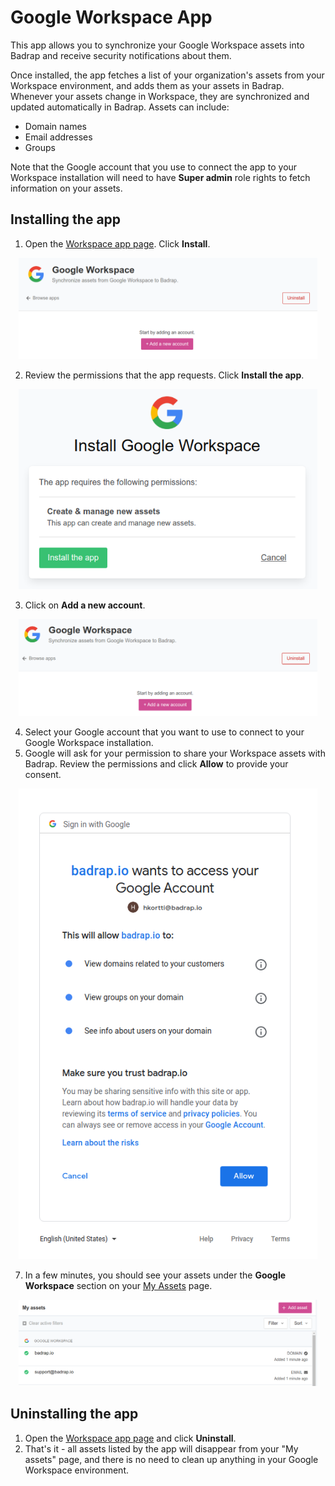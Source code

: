 # Google Workspace App

This app allows you to synchronize your Google Workspace assets into Badrap and receive security notifications about them. 

Once installed, the app fetches a list of your organization's assets from your Workspace environment, and adds them as your assets in Badrap. Whenever your assets change in Workspace, they are synchronized and updated automatically in Badrap. Assets can include:

- Domain names
- Email addresses
- Groups

Note that the Google account that you use to connect the app to your Workspace installation will need to have **Super admin** role rights to fetch information on your assets.

## Installing the app

1. Open the [Workspace app page](https://badrap.io/apps/gworkspace). Click **Install**. 

<div style="text-align: center;">
   <img src="./gworkspace-10-install.png" style="max-width: 95%; width: 480px;" />
</div>

2. Review the permissions that the app requests. Click **Install the app**.

<div style="text-align: center;">
   <img src="./gworkspace-20-perms.png" style="max-width: 95%; width: 480px;" />
</div>

3. Click on **Add a new account**. 

<div style="text-align: center;">
   <img src="./gworkspace-30-add-account.png" style="max-width: 95%; width: 480px;" />
</div>

4. Select your Google account that you want to use to connect to your Google Workspace installation. 
5. Google will ask for your permission to share your Workspace assets with Badrap. Review the permissions and click **Allow** to provide your consent.

<div style="text-align: center;">
   <img src="./gworkspace-40-google-perms.png" style="max-width: 95%; width: 480px;" />
</div>
 
7. In a few minutes, you should see your assets under the **Google Workspace** section on your [My Assets](https://badrap.io/assets) page.

<div style="text-align: center;">
   <img src="./gworkspace-80-assets.png" style="max-width: 95%; width: 480px;" />
</div>

## Uninstalling the app

1. Open the [Workspace app page](https://badrap.io/apps/gworkspace) and click **Uninstall**. 
2. That's it - all assets listed by the app will disappear from your "My assets" page, and there is no need to clean up anything in your Google Workspace environment.

